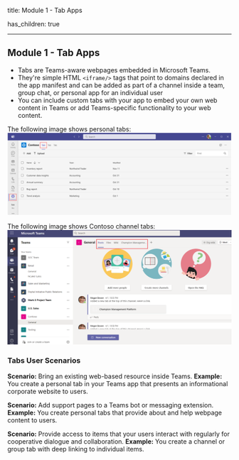 title: Module 1 - Tab Apps

has_children: true

---

## Module 1 - Tab Apps

- Tabs are Teams-aware webpages embedded in Microsoft Teams.
- They're simple HTML `<iframe/>` tags that point to domains declared in the app manifest and can be added as part of a channel inside a team, group chat, or personal app for an individual user
- You can include custom tabs with your app to embed your own web content in Teams or add Teams-specific functionality to your web content.

The following image shows personal tabs:
![Personal Tab Image](../../assets/images/module1/personaltab.png)

The following image shows Contoso channel tabs:
![Channel Tab Image](../../assets/images/module1/channeltab.png)

### Tabs User Scenarios

**Scenario:** Bring an existing web-based resource inside Teams.
**Example:** You create a personal tab in your Teams app that presents an informational corporate website to users.

**Scenario:** Add support pages to a Teams bot or messaging extension.
**Example:** You create personal tabs that provide about and help webpage content to users.

**Scenario:** Provide access to items that your users interact with regularly for cooperative dialogue and collaboration.
**Example:** You create a channel or group tab with deep linking to individual items.
